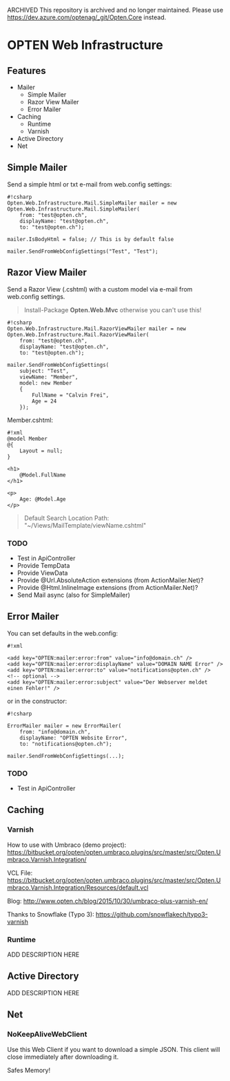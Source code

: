 ARCHIVED
This repository is archived and no longer maintained. Please use https://dev.azure.com/optenag/_git/Opten.Core instead.

# OPTEN Web Infrastructure

## Features

- Mailer
	- Simple Mailer
	- Razor View Mailer
	- Error Mailer
- Caching
	- Runtime
	- Varnish
- Active Directory
- Net

## Simple Mailer

Send a simple html or txt e-mail from web.config settings:

```
#!csharp
Opten.Web.Infrastructure.Mail.SimpleMailer mailer = new Opten.Web.Infrastructure.Mail.SimpleMailer(
	from: "test@opten.ch",
	displayName: "test@opten.ch",
	to: "test@opten.ch");

mailer.IsBodyHtml = false; // This is by default false

mailer.SendFromWebConfigSettings("Test", "Test");
```

## Razor View Mailer

Send a Razor View (.cshtml) with a custom model via e-mail from web.config settings.

> Install-Package **Opten.Web.Mvc** otherwise you can't use this!

```
#!csharp
Opten.Web.Infrastructure.Mail.RazorViewMailer mailer = new Opten.Web.Infrastructure.Mail.RazorViewMailer(
	from: "test@opten.ch",
	displayName: "test@opten.ch",
	to: "test@opten.ch");
	
mailer.SendFromWebConfigSettings(
	subject: "Test",
	viewName: "Member",
	model: new Member
	{
		FullName = "Calvin Frei",
		Age = 24
	});
```

Member.cshtml:

```
#!xml
@model Member
@{
    Layout = null;
}

<h1>
	@Model.FullName
</h1>

<p>
	Age: @Model.Age
</p>
```

> Default Search Location Path: "~/Views/MailTemplate/viewName.cshtml"

### TODO

- Test in ApiController
- Provide TempData
- Provide ViewData
- Provide @Url.AbsoluteAction extensions (from ActionMailer.Net)?
- Provide @Html.InlineImage extensions (from ActionMailer.Net)?
- Send Mail async (also for SimpleMailer)


## Error Mailer

You can set defaults in the web.config:

```
#!xml

<add key="OPTEN:mailer:error:from" value="info@domain.ch" />
<add key="OPTEN:mailer:error:displayName" value="DOMAIN NAME Error" />
<add key="OPTEN:mailer:error:to" value="notifications@opten.ch" />
<!-- optional -->
<add key="OPTEN:mailer:error:subject" value="Der Webserver meldet einen Fehler!" />
```

or in the constructor:

```
#!csharp

ErrorMailer mailer = new ErrorMailer(
	from: "info@domain.ch",
	displayName: "OPTEN Website Error",
	to: "notifications@opten.ch");

mailer.SendFromWebConfigSettings(...);
```

### TODO

- Test in ApiController 

## Caching

### Varnish

How to use with Umbraco (demo project): https://bitbucket.org/opten/opten.umbraco.plugins/src/master/src/Opten.Umbraco.Varnish.Integration/

VCL File: https://bitbucket.org/opten/opten.umbraco.plugins/src/master/src/Opten.Umbraco.Varnish.Integration/Resources/default.vcl

Blog: http://www.opten.ch/blog/2015/10/30/umbraco-plus-varnish-en/

Thanks to Snowflake (Typo 3): https://github.com/snowflakech/typo3-varnish

### Runtime

ADD DESCRIPTION HERE

## Active Directory

ADD DESCRIPTION HERE

## Net

### NoKeepAliveWebClient

Use this Web Client if you want to download a simple JSON. This client will close immediately after downloading it.

Safes Memory!

